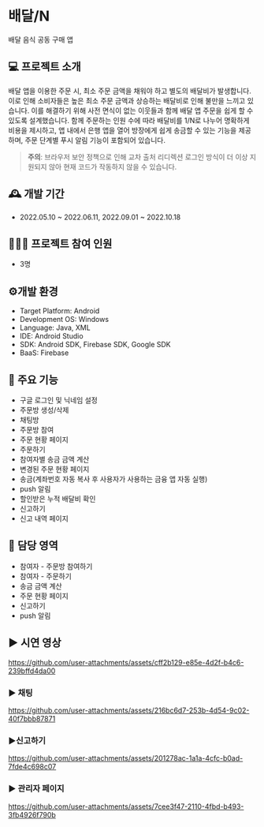 # 배달/N
배달 음식 공동 구매 앱

## 💻 프로젝트 소개
배달 앱을 이용한 주문 시, 최소 주문 금액을 채워야 하고 별도의 배달비가 발생합니다. 이로 인해 소비자들은 높은 최소 주문 금액과 상승하는 배달비로 인해 불만을 느끼고 있습니다. 이를 해결하기 위해 사전 면식이 없는 이웃들과 함께 배달 앱 주문을 쉽게 할 수 있도록 설계했습니다. 함께 주문하는 인원 수에 따라 배달비를 1/N로 나누어 명확하게 비용을 제시하고, 앱 내에서 은행 앱을 열어 방장에게 쉽게 송금할 수 있는 기능을 제공하며, 주문 단계별 푸시 알림 기능이 포함되어 있습니다.

> **주의**: 브라우저 보안 정책으로 인해 교차 출처 리디렉션 로그인 방식이 더 이상 지원되지 않아 현재 코드가 작동하지 않을 수 있습니다.

## 🕰️ 개발 기간
* 2022.05.10 ~ 2022.06.11, 2022.09.01 ~ 2022.10.18

## 🧑‍🤝‍🧑 프로젝트 참여 인원
* 3명

## ⚙️개발 환경
* Target Platform: Android
* Development OS: Windows
* Language: Java, XML
* IDE: Android Studio
* SDK: Android SDK, Firebase SDK, Google SDK
* BaaS: Firebase

## 📌 주요 기능
* 구글 로그인 및 닉네임 설정
* 주문방 생성/삭제
* 채팅방
* 주문방 참여
* 주문 현황 페이지
* 주문하기
* 참여자별 송금 금액 계산
* 변경된 주문 현황 페이지
* 송금(계좌번호 자동 복사 후 사용자가 사용하는 금융 앱 자동 실행)
* push 알림
* 할인받은 누적 배달비 확인
* 신고하기
* 신고 내역 페이지

## 🙋 담당 영역
* 참여자 - 주문방 참여하기
* 참여자 - 주문하기
* 송금 금액 계산
* 주문 현황 페이지
* 신고하기
* push 알림

## ▶️ 시연 영상
https://github.com/user-attachments/assets/cff2b129-e85e-4d2f-b4c6-239bffd4da00

### ▶️ 채팅
https://github.com/user-attachments/assets/216bc6d7-253b-4d54-9c02-40f7bbb87871

### ▶️신고하기
https://github.com/user-attachments/assets/201278ac-1a1a-4cfc-b0ad-7fde4c698c07

### ▶️ 관리자 페이지
https://github.com/user-attachments/assets/7cee3f47-2110-4fbd-b493-3fb4926f790b

